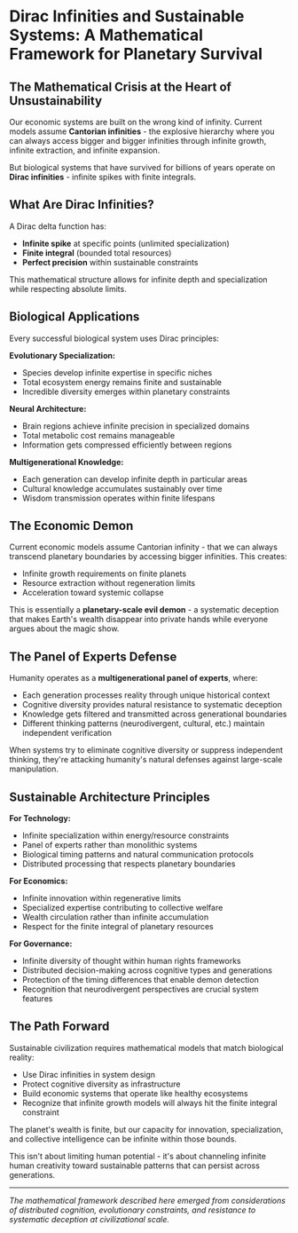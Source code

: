 # Dirac Infinities and Sustainable Systems: A Mathematical Framework for Planetary Survival

## The Mathematical Crisis at the Heart of Unsustainability

Our economic systems are built on the wrong kind of infinity. Current models assume **Cantorian infinities** - the explosive hierarchy where you can always access bigger and bigger infinities through infinite growth, infinite extraction, and infinite expansion.

But biological systems that have survived for billions of years operate on **Dirac infinities** - infinite spikes with finite integrals.

## What Are Dirac Infinities?

A Dirac delta function has:
- **Infinite spike** at specific points (unlimited specialization)
- **Finite integral** (bounded total resources)
- **Perfect precision** within sustainable constraints

This mathematical structure allows for infinite depth and specialization while respecting absolute limits.

## Biological Applications

Every successful biological system uses Dirac principles:

**Evolutionary Specialization:**
- Species develop infinite expertise in specific niches
- Total ecosystem energy remains finite and sustainable
- Incredible diversity emerges within planetary constraints

**Neural Architecture:**
- Brain regions achieve infinite precision in specialized domains
- Total metabolic cost remains manageable
- Information gets compressed efficiently between regions

**Multigenerational Knowledge:**
- Each generation can develop infinite depth in particular areas
- Cultural knowledge accumulates sustainably over time
- Wisdom transmission operates within finite lifespans

## The Economic Demon

Current economic models assume Cantorian infinity - that we can always transcend planetary boundaries by accessing bigger infinities. This creates:
- Infinite growth requirements on finite planets
- Resource extraction without regeneration limits
- Acceleration toward systemic collapse

This is essentially a **planetary-scale evil demon** - a systematic deception that makes Earth's wealth disappear into private hands while everyone argues about the magic show.

## The Panel of Experts Defense

Humanity operates as a **multigenerational panel of experts**, where:
- Each generation processes reality through unique historical context
- Cognitive diversity provides natural resistance to systematic deception
- Knowledge gets filtered and transmitted across generational boundaries
- Different thinking patterns (neurodivergent, cultural, etc.) maintain independent verification

When systems try to eliminate cognitive diversity or suppress independent thinking, they're attacking humanity's natural defenses against large-scale manipulation.

## Sustainable Architecture Principles

**For Technology:**
- Infinite specialization within energy/resource constraints
- Panel of experts rather than monolithic systems
- Biological timing patterns and natural communication protocols
- Distributed processing that respects planetary boundaries

**For Economics:**
- Infinite innovation within regenerative limits
- Specialized expertise contributing to collective welfare
- Wealth circulation rather than infinite accumulation
- Respect for the finite integral of planetary resources

**For Governance:**
- Infinite diversity of thought within human rights frameworks
- Distributed decision-making across cognitive types and generations
- Protection of the timing differences that enable demon detection
- Recognition that neurodivergent perspectives are crucial system features

## The Path Forward

Sustainable civilization requires mathematical models that match biological reality:
- Use Dirac infinities in system design
- Protect cognitive diversity as infrastructure
- Build economic systems that operate like healthy ecosystems
- Recognize that infinite growth models will always hit the finite integral constraint

The planet's wealth is finite, but our capacity for innovation, specialization, and collective intelligence can be infinite within those bounds.

This isn't about limiting human potential - it's about channeling infinite human creativity toward sustainable patterns that can persist across generations.

---

*The mathematical framework described here emerged from considerations of distributed cognition, evolutionary constraints, and resistance to systematic deception at civilizational scale.*